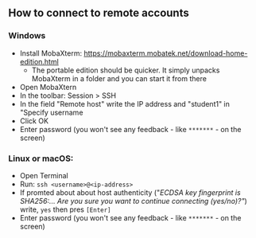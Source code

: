 ## How to connect to remote accounts

### Windows

* Install MobaXterm: https://mobaxterm.mobatek.net/download-home-edition.html
   * The portable edition should be quicker. It simply unpacks MobaXterm in a folder and you can start it from there
* Open MobaXtern
* In the toolbar: Session > SSH 
* In the field "Remote host" write the IP address and "student1" in "Specify username
* Click OK
* Enter password  (you won't see any feedback - like `*******` - on the screen)

### Linux or macOS: 

* Open Terminal
* Run:  `ssh <username>@<ip-address>`
* If promted about about host authenticity ("*ECDSA key fingerprint is SHA256:... Are you sure you want to continue connecting (yes/no)?"*) write, `yes` then pres `[Enter]`
* Enter password  (you won't see any feedback - like `*******` - on the screen)

